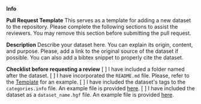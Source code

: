 **Info**

**Pull Request Template**
This serves as a template for adding a new dataset to the repository. Please complete the following sections to assist the reviewers. You may remove this section before submitting the pull request.

**Description**
Describe your dataset here. You can explain its origin, content, and purpose. Please, add a link to the original source of the dataset if possible. You can also add a bibtex snippet to properly cite the dataset.

**Checklist before requesting a review**
[ ] I have included a folder named after the dataset.
[ ] I have incorporated the `README.md` file. Please, refer to the [Template](https://github.com/HypergraphRepository/datasets/blob/main/template/README.md) for an example.
[ ] I have included the dataset's tags to the `categories.info` file. An example file is provided [here](https://github.com/HypergraphRepository/datasets/blob/main/template/categories.info).
[ ] I have included the dataset as a `dataset_name.hgf` file. An example file is provided [here](https://github.com/HypergraphRepository/datasets/blob/main/template/template.hgf).